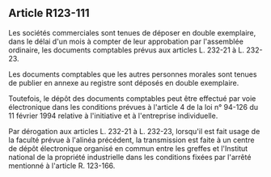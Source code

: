Article R123-111
----
Les sociétés commerciales sont tenues de déposer en double exemplaire, dans le
délai d'un mois à compter de leur approbation par l'assemblée ordinaire, les
documents comptables prévus aux articles L. 232-21 à L. 232-23.

Les documents comptables que les autres personnes morales sont tenues de publier
en annexe au registre sont déposés en double exemplaire.

Toutefois, le dépôt des documents comptables peut être effectué par voie
électronique dans les conditions prévues à l'article 4 de la loi n° 94-126 du 11
février 1994 relative à l'initiative et à l'entreprise individuelle.

Par dérogation aux articles L. 232-21 à L. 232-23, lorsqu'il est fait usage de
la faculté prévue à l'alinéa précédent, la transmission est faite à un centre de
dépôt électronique organisé en commun entre les greffes et l'Institut national
de la propriété industrielle dans les conditions fixées par l'arrêté mentionné à
l'article R. 123-166.
